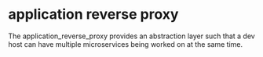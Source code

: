 # application reverse proxy

The application_reverse_proxy provides an abstraction layer such that a dev host
can have multiple microservices being worked on at the same time.
